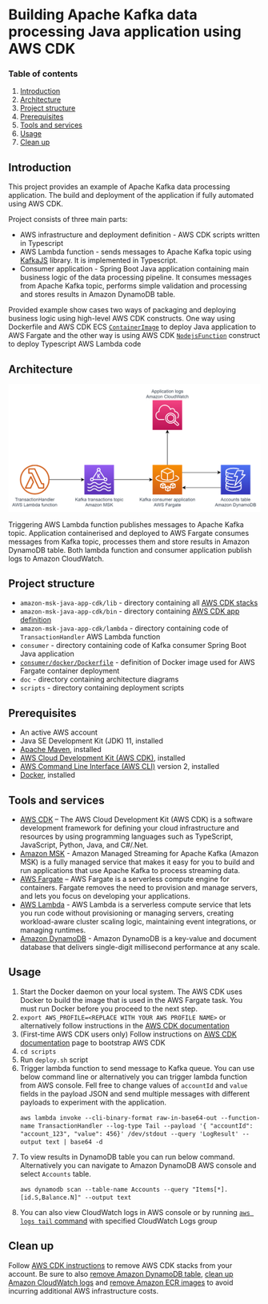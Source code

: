 # Building Apache Kafka data processing Java application using AWS CDK
### Table of contents
1. [Introduction](#introduction)
2. [Architecture](#architecture)
3. [Project structure](#project-structure)
4. [Prerequisites](#prerequisites)
5. [Tools and services](#tools-and-services)
6. [Usage](#usage)
7. [Clean up](#clean-up)

## Introduction
This project provides an example of Apache Kafka data processing application. The build and deployment of the application if fully automated using AWS CDK.

Project consists of three main parts:
* AWS infrastructure and deployment definition - AWS CDK scripts written in Typescript
* AWS Lambda function - sends messages to Apache Kafka topic using [KafkaJS](https://kafka.js.org/) library. It is implemented in Typescript.
* Consumer application - Spring Boot Java application containing main business logic of the data processing pipeline. It consumes messages from Apache Kafka topic, performs simple validation and processing and stores results in Amazon DynamoDB table.

Provided example show cases two ways of packaging and deploying business logic using high-level AWS CDK constructs. 
One way using Dockerfile and AWS CDK ECS [`ContainerImage`](https://docs.aws.amazon.com/cdk/api/latest/docs/@aws-cdk_aws-ecs.ContainerImage.html) to deploy Java application to AWS Fargate 
and the other way is using AWS CDK [`NodejsFunction`](https://docs.aws.amazon.com/cdk/api/latest/docs/@aws-cdk_aws-lambda-nodejs.NodejsFunction.html) construct to deploy Typescript AWS Lambda code
## Architecture
![architecture](doc/architecture.png)

Triggering AWS Lambda function publishes messages to Apache Kafka topic. 
Application containerised and deployed to AWS Fargate consumes messages from Kafka topic, processes them and store results in Amazon DynamoDB table.
Both lambda function and consumer application publish logs to Amazon CloudWatch.  

## Project structure
* `amazon-msk-java-app-cdk/lib` - directory containing all [AWS CDK stacks](https://docs.aws.amazon.com/cdk/latest/guide/stacks.html)
* `amazon-msk-java-app-cdk/bin` - directory containing [AWS CDK app definition](https://docs.aws.amazon.com/cdk/latest/guide/apps.html)
* `amazon-msk-java-app-cdk/lambda` - directory containing code of `TransactionHandler` AWS Lambda function
* `consumer` - directory containing code of Kafka consumer Spring Boot Java application
* [`consumer/docker/Dockerfile`](consumer/docker/Dockerfile) - definition of Docker image used for AWS Fargate container deployment
* `doc` - directory containing architecture diagrams
* `scripts` - directory containing deployment scripts

## Prerequisites
* An active AWS account
* Java SE Development Kit (JDK) 11, installed 
* [Apache Maven](https://maven.apache.org/), installed
* [AWS Cloud Development Kit (AWS CDK)](https://docs.aws.amazon.com/cdk/latest/guide/getting_started.html), installed
* [AWS Command Line Interface (AWS CLI)](https://docs.aws.amazon.com/cli/latest/userguide/install-cliv2.html) version 2, installed
* [Docker](https://docs.docker.com/get-docker/), installed

## Tools and services
* [AWS CDK](https://aws.amazon.com/cdk/) – The AWS Cloud Development Kit (AWS CDK) is a software development framework for defining your cloud infrastructure and resources by using programming languages such as TypeScript, JavaScript, Python, Java, and C#/.Net.
* [Amazon MSK](https://aws.amazon.com/msk/) - Amazon Managed Streaming for Apache Kafka (Amazon MSK) is a fully managed service that makes it easy for you to build and run applications that use Apache Kafka to process streaming data.
* [AWS Fargate](https://aws.amazon.com/fargate/) – AWS Fargate is a serverless compute engine for containers. Fargate removes the need to provision and manage servers, and lets you focus on developing your applications.
* [AWS Lambda](https://aws.amazon.com/lambda/) -  AWS Lambda is a serverless compute service that lets you run code without provisioning or managing servers, creating workload-aware cluster scaling logic, maintaining event integrations, or managing runtimes.
* [Amazon DynamoDB](https://aws.amazon.com/dynamodb/) -  Amazon DynamoDB is a key-value and document database that delivers single-digit millisecond performance at any scale.

## Usage 
1. Start the Docker daemon on your local system. The AWS CDK uses Docker to build the image that is used in the AWS Fargate task. You must run Docker before you proceed to the next step.
2. `export AWS_PROFILE=<REPLACE WITH YOUR AWS PROFILE NAME>` or alternatively follow instructions in the [AWS CDK documentation](https://docs.aws.amazon.com/cdk/latest/guide/getting_started.html#getting_started_prerequisites)
3. (First-time AWS CDK users only) Follow instructions on [AWS CDK documentation](https://docs.aws.amazon.com/cdk/latest/guide/getting_started.html#getting_started_bootstrap) page to bootstrap AWS CDK
4. `cd scripts`
5. Run `deploy.sh` script
6. Trigger lambda function to send message to Kafka queue. You can use below command line or alternatively you can trigger lambda function from AWS console. Fell free to change values of `accountId` and `value` fields in the payload JSON and send multiple messages with different payloads to experiment with the application. 
   ```shell
   aws lambda invoke --cli-binary-format raw-in-base64-out --function-name TransactionHandler --log-type Tail --payload '{ "accountId": "account_123", "value": 456}' /dev/stdout --query 'LogResult' --output text | base64 -d
   ```
7. To view results in DynamoDB table you can run below command. Alternatively you can navigate to Amazon DynamoDB AWS console and select `Accounts` table.
    ```shell
    aws dynamodb scan --table-name Accounts --query "Items[*].[id.S,Balance.N]" --output text
    ```
8. You can also view CloudWatch logs in AWS console or by running [`aws logs tail` command](https://awscli.amazonaws.com/v2/documentation/api/latest/reference/logs/tail.html) with specified CloudWatch Logs group  

## Clean up
Follow [AWS CDK instructions](https://docs.aws.amazon.com/cdk/latest/guide/hello_world.html#hello_world_tutorial_destroy) to remove AWS CDK stacks from your account.
Be sure to also [remove Amazon DynamoDB table](https://docs.aws.amazon.com/amazondynamodb/latest/developerguide/WorkingWithTables.Basics.html#WorkingWithTables.Basics.DeleteTable), [clean up Amazon CloudWatch logs](https://awscli.amazonaws.com/v2/documentation/api/latest/reference/logs/delete-log-group.html) and [remove Amazon ECR images](https://docs.aws.amazon.com/AmazonECR/latest/userguide/delete_image.html) to avoid incurring additional AWS infrastructure costs.

